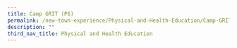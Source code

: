 ```yaml
---
title: Camp GRIT (P6)
permalink: /new-town-experience/Physical-and-Health-Education/Camp-GRIT/
description: ""
third_nav_title: Physical and Health Education
---
```


